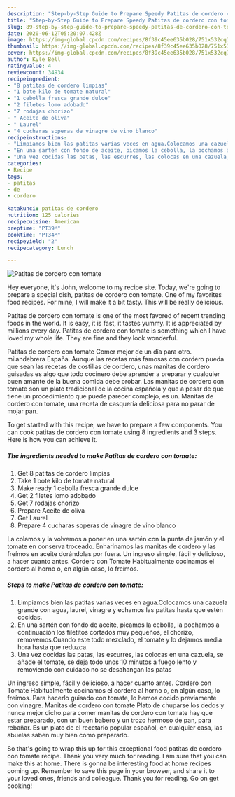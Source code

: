 ```yaml
---
description: "Step-by-Step Guide to Prepare Speedy Patitas de cordero con tomate"
title: "Step-by-Step Guide to Prepare Speedy Patitas de cordero con tomate"
slug: 89-step-by-step-guide-to-prepare-speedy-patitas-de-cordero-con-tomate
date: 2020-06-12T05:20:07.428Z
image: https://img-global.cpcdn.com/recipes/8f39c45ee635b028/751x532cq70/patitas-de-cordero-con-tomate-foto-principal.jpg
thumbnail: https://img-global.cpcdn.com/recipes/8f39c45ee635b028/751x532cq70/patitas-de-cordero-con-tomate-foto-principal.jpg
cover: https://img-global.cpcdn.com/recipes/8f39c45ee635b028/751x532cq70/patitas-de-cordero-con-tomate-foto-principal.jpg
author: Kyle Bell
ratingvalue: 4
reviewcount: 34934
recipeingredient:
- "8 patitas de cordero limpias"
- "1 bote kilo de tomate natural"
- "1 cebolla fresca grande dulce"
- "2 filetes lomo adobado"
- "7 rodajas chorizo"
- " Aceite de oliva"
- " Laurel"
- "4 cucharas soperas de vinagre de vino blanco"
recipeinstructions:
- "Limpiamos bien las patitas varias veces en agua.Colocamos una cazuela grande con agua, laurel, vinagre y echamos las patitas hasta que estén cocidas."
- "En una sartén con fondo de aceite, picamos la cebolla, la pochamos a continuación los filetitos cortados muy pequeños, el chorizo, removemos.Cuando este todo mezclado, el tomate y lo dejamos media hora hasta que reduzca."
- "Una vez cocidas las patas, las escurres, las colocas en una cazuela, se añade el tomate, se deja todo unos 10 minutos a fuego lento y removiendo con cuidado no se desahangan las patas"
categories:
- Recipe
tags:
- patitas
- de
- cordero

katakunci: patitas de cordero 
nutrition: 125 calories
recipecuisine: American
preptime: "PT39M"
cooktime: "PT34M"
recipeyield: "2"
recipecategory: Lunch

---
```



![Patitas de cordero con tomate](https://img-global.cpcdn.com/recipes/8f39c45ee635b028/751x532cq70/patitas-de-cordero-con-tomate-foto-principal.jpg)

Hey everyone, it's John, welcome to my recipe site. Today, we're going to prepare a special dish, patitas de cordero con tomate. One of my favorites food recipes. For mine, I will make it a bit tasty. This will be really delicious.

Patitas de cordero con tomate is one of the most favored of recent trending foods in the world. It is easy, it is fast, it tastes yummy. It is appreciated by millions every day. Patitas de cordero con tomate is something which I have loved my whole life. They are fine and they look wonderful.

Patitas de cordero con tomate Comer mejor de un día para otro. milandebrera España. Aunque las recetas más famosas con cordero pueda que sean las recetas de costillas de cordero, unas manitas de cordero guisadas es algo que todo cocinero debe aprender a preparar y cualquier buen amante de la buena comida debe probar. Las manitas de cordero con tomate son un plato tradicional de la cocina española y que a pesar de que tiene un procedimiento que puede parecer complejo, es un. Manitas de cordero con tomate, una receta de casquería deliciosa para no parar de mojar pan.


To get started with this recipe, we have to prepare a few components. You can cook patitas de cordero con tomate using 8 ingredients and 3 steps. Here is how you can achieve it.

<!--inarticleads1-->

##### The ingredients needed to make Patitas de cordero con tomate:

1. Get 8 patitas de cordero limpias
1. Take 1 bote kilo de tomate natural
1. Make ready 1 cebolla fresca grande dulce
1. Get 2 filetes lomo adobado
1. Get 7 rodajas chorizo
1. Prepare  Aceite de oliva
1. Get  Laurel
1. Prepare 4 cucharas soperas de vinagre de vino blanco


La colamos y la volvemos a poner en una sartén con la punta de jamón y el tomate en conserva troceado. Enharinamos las manitas de cordero y las freímos en aceite dorándolas por fuera. Un ingreso simple, fácil y delicioso, a hacer cuanto antes. Cordero con Tomate Habitualmente cocinamos el cordero al horno o, en algún caso, lo freímos. 

<!--inarticleads2-->

##### Steps to make Patitas de cordero con tomate:

1. Limpiamos bien las patitas varias veces en agua.Colocamos una cazuela grande con agua, laurel, vinagre y echamos las patitas hasta que estén cocidas.
1. En una sartén con fondo de aceite, picamos la cebolla, la pochamos a continuación los filetitos cortados muy pequeños, el chorizo, removemos.Cuando este todo mezclado, el tomate y lo dejamos media hora hasta que reduzca.
1. Una vez cocidas las patas, las escurres, las colocas en una cazuela, se añade el tomate, se deja todo unos 10 minutos a fuego lento y removiendo con cuidado no se desahangan las patas


Un ingreso simple, fácil y delicioso, a hacer cuanto antes. Cordero con Tomate Habitualmente cocinamos el cordero al horno o, en algún caso, lo freímos. Para hacerlo guisado con tomate, lo hemos cocido previamente con vinagre. Manitas de cordero con tomate Plato de chuparse los dedos y nunca mejor dicho.para comer manitas de cordero con tomate hay que estar preparado, con un buen babero y un trozo hermoso de pan, para rebañar. Es un plato de el recetario popular español, en cualquier casa, las abuelas saben muy bien como prepararlo. 

So that's going to wrap this up for this exceptional food patitas de cordero con tomate recipe. Thank you very much for reading. I am sure that you can make this at home. There is gonna be interesting food at home recipes coming up. Remember to save this page in your browser, and share it to your loved ones, friends and colleague. Thank you for reading. Go on get cooking!
